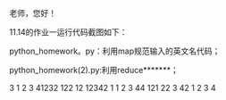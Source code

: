 老师，您好！

11.14的作业一运行代码截图如下：

python_homework。py：利用map规范输入的英文名代码；

python_homework(2).py:利用reduce*******；

3
1
2
3
41232
122
12
12342
1
1
2
3
44
121
22
3
42
1
2
3
4
